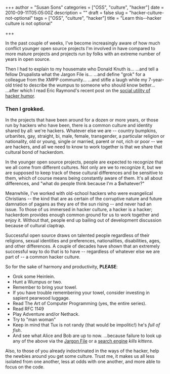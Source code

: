 +++
author = "Susan Sons"
categories = ["OSS", "culture", "hacker"]
date = 2010-09-11T05:05:00Z
description = ""
draft = false
slug = "hacker-culture-not-optional"
tags = ["OSS", "culture", "hacker"]
title = "Learn this--hacker culture is not optional"

+++

In the past couple of weeks, I've become increasingly aware of how much conflict younger open source projects I'm involved in have compared to more mature projects and projects run by folks with an extreme number of years in open source.

Then I had to explain to my housemate who Donald Knuth is... 
...and tell a fellow Drupalista what the Jargon File is... 
...and define "grok" for a colleague from the XMPP community... 
...and stifle a laugh while my 7-year-old tried to describe the wumpus to someone who should know better... 
...after which I read Eric Raymond's recent post on the [social utility of hacker humor](http://esr.ibiblio.org/?p=2520).

### Then I grokked.
In the projects that have been around for a dozen or more years, or those run by hackers who have been, there is a common culture and identity shared by all: we're hackers. Whatever else we are -- country bumpkins, urbanites, gay, straight, bi, male, female, transgender, a particular religion or nationality, old or young, single or married, parent or not, rich or poor -- we are hackers, and all we need to know to work together is that we share that cultural bond of hackerdom.

In the younger open source projects, people are expected to recognize that we all come from different cultures. Not only are we to recognize it, but we are supposed to keep track of these cultural differences and be sensitive to them, which of course means being constantly aware of them. It's all about differences, and "what do people think because I'm a $whatever?"

Meanwhile, I've worked with old-school hackers who were evangelical Christians -- the kind that are as certain of the corruptive nature and future damnation of pagans as they are of the sun rising -- and never had an issue. To those of us immersed in hacker culture, a hacker is a hacker; hackerdom provides enough common ground for us to work together and enjoy it. Without that, people end up bailing out of development discussion because of cultural claptrap.

Successful open source draws on talented people regardless of their religions, sexual identities and preferences, nationalities, disabilities, ages, and other differences. A couple of decades have shown that an extremely successful way to do that is to have -- regardless of whatever else we are part of -- a common hacker culture.

So for the sake of harmony and productivity, **PLEASE**:

- Grok some Heinlein.
- Hunt a Wumpus or two.
- Remember to bring your towel.
- If you have trouble remembering your towel, consider investing in sapient pearwood luggage.
- Read The Art of Computer Programming (yes, the entire series).
- Read RFC 1149
- Play Adventure and/or Nethack.
- Try to "man woman"
- Keep in mind that Tux is not randy (that would be impolitic!) he's *full of fish*.
- And see what Alice and Bob are up to now.
...because failure to look up any of the above via the [Jargon File](http://www.catb.org/jargon/) or a [search engine](https://duckduckgo.com/) *kills kittens*.

Also, to those of you already indoctrinated in the ways of the hacker, help the newbies around you get some culture. Trust me, it makes us all less isolated from one another, less at odds with one another, and more able to focus on the code.

